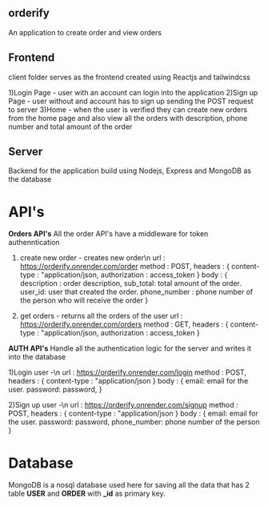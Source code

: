 ## orderify 
An application to create order and view orders

## Frontend

client folder serves as the frontend created using Reactjs  and tailwindcss

1)Login Page - user with an account can login into the application 
2)Sign up Page - user without and account has to sign up sending the POST request to server 
3)Home - when the user is verified they can create new orders from the home page and also view all the orders with description, phone number and total amount of the order

## Server

Backend for the application build using Nodejs, Express and MongoDB  as the database

# API's 

**Orders API's**
All the order API's have a middleware for token authenntication 

1) create new order - creates new order\n
        url : https://orderify.onrender.com/order
        method : POST,
        headers : {
            content-type : "application/json,
            authorization : access_token
        }
        body : {
            description : order description,
            sub_total: total amount of the order.
            user_id: user that created the order.
            phone_number : phone number of the person who will receive the order
        }

2) get orders - returns all the orders of the user
        url : https://orderify.onrender.com/orders
        method : GET,
        headers : {
            content-type : "application/json,
            authorization : access_token
        }

**AUTH API's**
Handle all the authentication logic for the server and writes it into the database

1)Login user -\n
        url : https://orderify.onrender.com/login
        method : POST,
        headers : {
            content-type : "application/json
        }
        body : {
            email: email for the user.
            password: password,
        }

2)Sign up user -\n
        url : https://orderify.onrender.com/signup
        method : POST,
        headers : {
            content-type : "application/json
        }
        body : {
            email: email for the user.
            password: password,
            phone_number: phone number of the person
        }

# Database

MongoDB is a nosql database used here for saving all the data that has 2 table **USER** and **ORDER** with **_id** as primary key.
